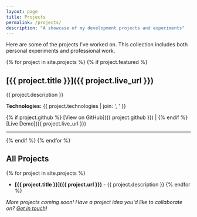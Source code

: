 ```yaml
---
layout: page
title: Projects
permalink: /projects/
description: "A showcase of my development projects and experiments"
---
```


Here are some of the projects I've worked on. This collection includes both personal experiments and professional work.

{% for project in site.projects %}
  {% if project.featured %}
## [{{ project.title }}]({{ project.live_url }})

{{ project.description }}

**Technologies:** {{ project.technologies | join: ', ' }}

{% if project.github %}
[View on GitHub]({{ project.github }}) | 
{% endif %}
[Live Demo]({{ project.live_url }})

---
  {% endif %}
{% endfor %}

## All Projects

{% for project in site.projects %}
- **[{{ project.title }}]({{ project.url }})** - {{ project.description }}
{% endfor %}

*More projects coming soon! Have a project idea you'd like to collaborate on? [Get in touch](mailto:rlee@tokyo3.com)!*
